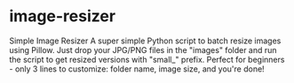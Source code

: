 # image-resizer

Simple Image Resizer
A super simple Python script to batch resize images using Pillow. Just drop your JPG/PNG files in the "images" folder and run the script to get resized versions with "small_" prefix.
Perfect for beginners - only 3 lines to customize: folder name, image size, and you're done!
